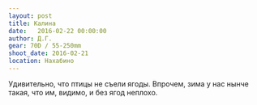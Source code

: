 ```yaml
---
layout: post
title: Калина
date:   2016-02-22 00:00:00
author: Д.Г.
gear: 70D / 55-250mm
shoot_date: 2016-02-21
location: Нахабино
---
```


Удивительно, что птицы не съели ягоды. Впрочем, зима у нас нынче такая, что им, видимо, и без ягод неплохо.
